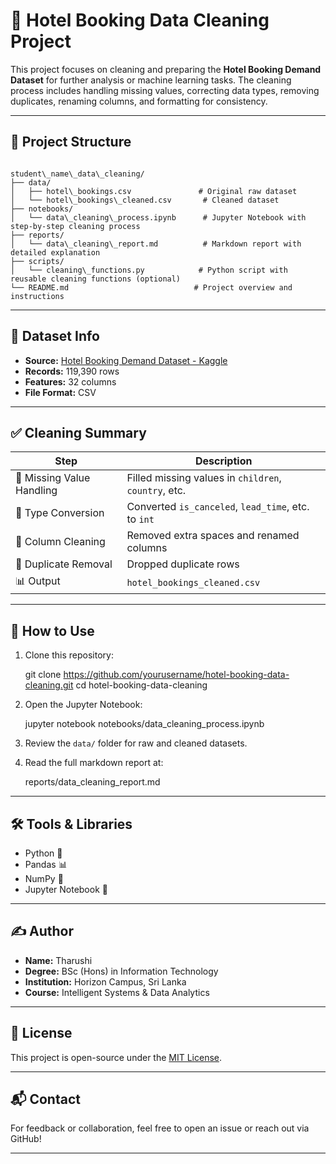 # 🧼 Hotel Booking Data Cleaning Project

This project focuses on cleaning and preparing the **Hotel Booking Demand Dataset** for further analysis or machine learning tasks. The cleaning process includes handling missing values, correcting data types, removing duplicates, renaming columns, and formatting for consistency.

---

## 📂 Project Structure

```

student\_name\_data\_cleaning/
├── data/
│   ├── hotel\_bookings.csv               # Original raw dataset
│   └── hotel\_bookings\_cleaned.csv       # Cleaned dataset
├── notebooks/
│   └── data\_cleaning\_process.ipynb      # Jupyter Notebook with step-by-step cleaning process
├── reports/
│   └── data\_cleaning\_report.md          # Markdown report with detailed explanation
├── scripts/
│   └── cleaning\_functions.py            # Python script with reusable cleaning functions (optional)
└── README.md                            # Project overview and instructions

````

---

## 📌 Dataset Info

- **Source:** [Hotel Booking Demand Dataset - Kaggle](https://www.kaggle.com/datasets/jessemostipak/hotel-booking-demand)
- **Records:** 119,390 rows
- **Features:** 32 columns
- **File Format:** CSV

---

## ✅ Cleaning Summary

| Step                          | Description                                         |
|-------------------------------|-----------------------------------------------------|
| 🧹 Missing Value Handling     | Filled missing values in `children`, `country`, etc.|
| 🔄 Type Conversion            | Converted `is_canceled`, `lead_time`, etc. to `int` |
| 🧽 Column Cleaning            | Removed extra spaces and renamed columns            |
| 🧾 Duplicate Removal          | Dropped duplicate rows                              |
| 📊 Output                     | `hotel_bookings_cleaned.csv`                        |

---

## 📘 How to Use

1. Clone this repository:

   git clone https://github.com/yourusername/hotel-booking-data-cleaning.git
   cd hotel-booking-data-cleaning

2. Open the Jupyter Notebook:

   jupyter notebook notebooks/data_cleaning_process.ipynb

3. Review the `data/` folder for raw and cleaned datasets.

4. Read the full markdown report at:

   reports/data_cleaning_report.md


---

## 🛠️ Tools & Libraries

* Python 🐍
* Pandas 📊
* NumPy 🔢
* Jupyter Notebook 📓

---

## ✍️ Author

* **Name:** Tharushi
* **Degree:** BSc (Hons) in Information Technology
* **Institution:** Horizon Campus, Sri Lanka
* **Course:** Intelligent Systems & Data Analytics

---

## 📜 License

This project is open-source under the [MIT License](LICENSE).

---

## 📬 Contact

For feedback or collaboration, feel free to open an issue or reach out via GitHub!

---

